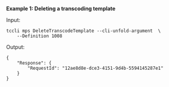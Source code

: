 **Example 1: Deleting a transcoding template**



Input: 

```
tccli mps DeleteTranscodeTemplate --cli-unfold-argument  \
    --Definition 1008
```

Output: 
```
{
    "Response": {
        "RequestId": "12ae8d8e-dce3-4151-9d4b-5594145287e1"
    }
}
```

